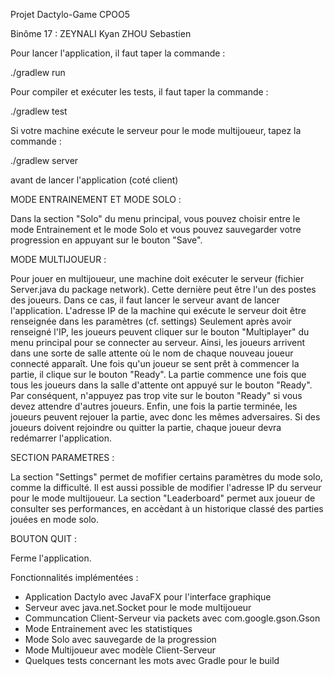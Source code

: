 Projet Dactylo-Game CPOO5

Binôme 17 : 
ZEYNALI Kyan
ZHOU Sebastien

Pour lancer l'application, il faut taper la commande :

./gradlew run

Pour compiler et exécuter les tests, il faut taper la commande :

./gradlew test

Si votre machine exécute le serveur pour le mode multijoueur, tapez la commande :

./gradlew server

avant de lancer l'application (coté client)


MODE ENTRAINEMENT ET MODE SOLO :

Dans la section "Solo" du menu principal, vous pouvez choisir entre le mode Entrainement et le mode Solo 
et vous pouvez sauvegarder votre progression en appuyant sur le bouton "Save".


MODE MULTIJOUEUR :

Pour jouer en multijoueur, une machine doit exécuter le serveur (fichier Server.java du package network).
Cette dernière peut être l'un des postes des joueurs. Dans ce cas, il faut lancer le serveur avant de lancer l'application.
L'adresse IP de la machine qui exécute le serveur doit être renseignée dans les paramètres (cf. settings)
Seulement après avoir renseigné l'IP, les joueurs peuvent cliquer sur le bouton "Multiplayer" du menu principal pour se connecter au serveur.
Ainsi, les joueurs arrivent dans une sorte de salle attente où le nom de chaque nouveau joueur connecté apparaît.
Une fois qu'un joueur se sent prêt à commencer la partie, il clique sur le bouton "Ready".
La partie commence une fois que tous les joueurs dans la salle d'attente ont appuyé sur le bouton "Ready".
Par conséquent, n'appuyez pas trop vite sur le bouton "Ready" si vous devez attendre d'autres joueurs.
Enfin, une fois la partie terminée, les joueurs peuvent rejouer la partie, avec donc les mêmes adversaires.
Si des joueurs doivent rejoindre ou quitter la partie, chaque joueur devra redémarrer l'application.


SECTION PARAMETRES :

La section "Settings" permet de mofifier certains paramètres du mode solo, comme la difficulté.
Il est aussi possible de modifier l'adresse IP du serveur pour le mode multijoueur.
La section "Leaderboard" permet aux joueur de consulter ses performances,
en accèdant à un historique classé des parties jouées en mode solo.


BOUTON QUIT :

Ferme l'application.

Fonctionnalités implémentées :

- Application Dactylo avec JavaFX pour l'interface graphique
- Serveur avec java.net.Socket pour le mode multijoueur
- Communcation Client-Serveur via packets avec com.google.gson.Gson
- Mode Entrainement avec les statistiques
- Mode Solo avec sauvegarde de la progression
- Mode Multijoueur avec modèle Client-Serveur
- Quelques tests concernant les mots avec Gradle pour le build


